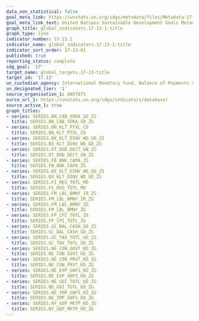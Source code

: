 ```yaml
---
data_non_statistical: false
goal_meta_link: https://unstats.un.org/sdgs/metadata/files/Metadata-17-13-01.pdf
goal_meta_link_text: United Nations Sustainable Development Goals Metadata (pdf 468kB)
graph_title: global_indicators.17-13-1-title
graph_type: line
indicator_number: 17.13.1
indicator_name: global_indicators.17-13-1-title
indicator_sort_order: 17-13-01
published: true
reporting_status: complete
sdg_goal: '17'
target_name: global_targets.17-13-title
target_id: '17.13'
un_custodian_agency: International Monetary Fund, Balance of Payments Statistics Yearbook and data files, World Bank and OECD GDP estimates
un_designated_tier: '1'
source_organisation_1: UNSTATS
ource_url_1: https://unstats.un.org/sdgs/indicators/database/
source_active_1: true
graph_titles:
- series: SERIES.BN_CAB_XOKA_GD_ZS
  title: SERIES.BN_CAB_XOKA_GD_ZS
- series: SERIES.BN_KLT_PTXL_CD
  title: SERIES.BN_KLT_PTXL_CD
- series: SERIES.BX_KLT_DINV_WD_GD_ZS
  title: SERIES.BX_KLT_DINV_WD_GD_ZS
- series: SERIES.DT_DOD_DECT_GN_ZS
  title: SERIES.DT_DOD_DECT_GN_ZS
- series: SERIES.FB_BNK_CAPA_ZS
  title: SERIES.FB_BNK_CAPA_ZS
- series: SERIES.BX_KLT_DINV_WD_GD_ZS
  title: SERIES.BX_KLT_DINV_WD_GD_ZS
- series: SERIES.FI_RES_TOTL_MO
  title: SERIES.FI_RES_TOTL_MO
- series: SERIES.FM_LBL_BMNY_IR_ZS
  title: SERIES.FM_LBL_BMNY_IR_ZS
- series: SERIES.FM_LBL_BMNY_ZG
  title: SERIES.FM_LBL_BMNY_ZG
- series: SERIES.FP_CPI_TOTL_ZG
  title: SERIES.FP_CPI_TOTL_ZG
- series: SERIES.GC_BAL_CASH_GD_ZS
  title: SERIES.GC_BAL_CASH_GD_ZS
- series: SERIES.GC_TAX_TOTL_GD_ZS
  title: SERIES.GC_TAX_TOTL_GD_ZS
- series: SERIES.NE_CON_GOVT_KD_ZG
  title: SERIES.NE_CON_GOVT_KD_ZG
- series: SERIES.NE_CON_PRVT_KD_ZG
  title: SERIES.NE_CON_PRVT_KD_ZG
- series: SERIES.NE_EXP_GNFS_KD_ZG
  title: SERIES.NE_EXP_GNFS_KD_ZG
- series: SERIES.NE_GDI_TOTL_KD_ZG
  title: SERIES.NE_GDI_TOTL_KD_ZG
- series: SERIES.NE_IMP_GNFS_KD_ZG
  title: SERIES.NE_IMP_GNFS_KD_ZG
- series: SERIES.NY_GDP_MKTP_KD_ZG
  title: SERIES.NY_GDP_MKTP_KD_ZG
---
```

